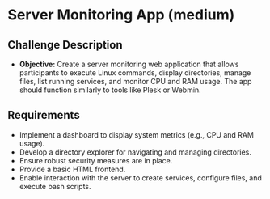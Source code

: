 # Server Monitoring App (medium)

## Challenge Description

- **Objective:** Create a server monitoring web application that allows participants to execute Linux commands, display directories, manage files, list running services, and monitor CPU and RAM usage. The app should function similarly to tools like Plesk or Webmin.

## Requirements

- Implement a dashboard to display system metrics (e.g., CPU and RAM usage).
- Develop a directory explorer for navigating and managing directories.
- Ensure robust security measures are in place.
- Provide a basic HTML frontend.
- Enable interaction with the server to create services, configure files, and execute bash scripts.